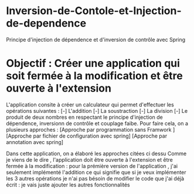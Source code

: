 # Inversion-de-Contole-et-Injection-de-dependence
Principe d'injection de dépendence et d'inversion de contrôle avec Spring
# Objectif : Créer une application qui soit fermée à la modification et être ouverte à l'extension
L'application consite à créer un calculateur qui permet d'effectuer les opérations suivantes : 
[-] L'addition
[-] La soustraction
[-] La division 
[-] Le produit 
de deux nombres en respectant le principe d'injection de dépendence, inversionn de contrôle et couplage faibe.
Pour faire cela, on a plusieurs approches :
[Approche par programmation sans Framwork ]
[Approche par fichier de configuration avec spring]
[Approche par annotation avec spring]

Dans cette application, on a élaboré les approches citées ci dessu 
Comme je viens de le dire , l'application doit être ouverte à l'extension et être fermée à la modification : pour la prémière version de 
l'application , j'ai seulement implémenté l'addition ce qui signifie que si je veux implémenter les 3 autres opérations je n'ai pas bésoin de 
modifier le code  que j'ai déjà écrit : je vais juste ajouter les autres fonctionnalités

